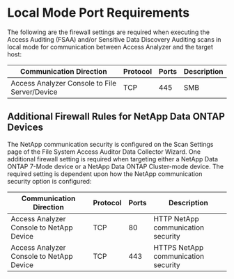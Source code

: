 # Local Mode Port Requirements

The following are the firewall settings are required when executing the Access Auditing (FSAA)
and/or Sensitive Data Discovery Auditing scans in local mode for communication between Access
Analyzer and the target host:

| Communication Direction                       | Protocol | Ports | Description |
| --------------------------------------------- | -------- | ----- | ----------- |
| Access Analyzer Console to File Server/Device | TCP      | 445   | SMB         |

## Additional Firewall Rules for NetApp Data ONTAP Devices

The NetApp communication security is configured on the Scan Settings page of the File System Access
Auditor Data Collector Wizard. One additional firewall setting is required when targeting either a
NetApp Data ONTAP 7-Mode device or a NetApp Data ONTAP Cluster-mode device. The required setting is
dependent upon how the NetApp communication security option is configured:

| Communication Direction                  | Protocol | Ports | Description                         |
| ---------------------------------------- | -------- | ----- | ----------------------------------- |
| Access Analyzer Console to NetApp Device | TCP      | 80    | HTTP NetApp communication security  |
| Access Analyzer Console to NetApp Device | TCP      | 443   | HTTPS NetApp communication security |
